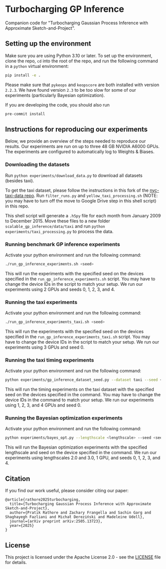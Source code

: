 # Turbocharging GP Inference

Companion code for "Turbocharging Gaussian Process Inference with Approximate Sketch-and-Project".

## Setting up the environment
Make sure you are using Python 3.10 or later.
To set up the environment, clone the repo, `cd` into the root of the repo, and run the following command in a `python` virtual environment:
```bash
pip install -e .
```

Please make sure that `pykeops` and `keopscore` are both installed with version `2.2.3`. We have found version `2.3` to be too slow for some of our experiments (particularly Bayesian optimization).

If you are developing the code, you should also run
```bash
pre-commit install
```

## Instructions for reproducing our experiments
Below, we provide an overview of the steps needed to reproduce our results.
Our experiments are run on up to three 48 GB NVIDIA A6000 GPUs.
The experiments are configured to automatically log to Weights & Biases.

### Downloading the datasets
Run `python experiments/download_data.py` to download all datasets (besides taxi).

To get the taxi dataset, please follow the instructions in this fork of the [nyc-taxi-data repo](https://anonymous.4open.science/r/nyc-taxi-data). Run `filter_runs.py` and `yellow_taxi_processing.sh` (NOTE: you may have to turn off the move to Google Drive step in this shell script) in this repo.

This shell script will generate a `.h5py` file for each month from January 2009 to December 2015. Move these files to a new folder `scalable_gp_inference/data/taxi` and run `python experiments/taxi_processing.py` to process the data.

### Running benchmark GP inference experiments
Activate your python environment and run the following command:
```bash
./run_gp_inference_experiments.sh <seed>
```

This will run the experiments with the specified seed on the devices specified in the `run_gp_inference_experiments.sh` script. You may have to change the device IDs in the script to match your setup. We run our experiments using 2 GPUs and seeds 0, 1, 2, 3, and 4.

### Running the taxi experiments
Activate your python environment and run the following command:
```bash
./run_gp_inference_experiments_taxi.sh <seed>
```

This will run the experiments with the specified seed on the devices specified in the `run_gp_inference_experiments_taxi.sh` script. You may have to change the device IDs in the script to match your setup. We run our experiments using 3 GPUs and seed 0.

### Running the taxi timing experiments
Activate your python environment and run the following command:
```bash
python experiments/gp_inference_dataset_seed.py --dataset taxi --seed <seed> --devices <device_ids> --timing
```

This will run the timing experiments on the taxi dataset with the specified seed on the devices specified in the command. You may have to change the device IDs in the command to match your setup. We run our experiments using 1, 2, 3, and 4 GPUs and seed 0.

### Running the Bayesian optimization experiments
Activate your python environment and run the following command:
```bash
python experiments/bayes_opt.py --lengthscale <lengthscale> --seed <seed> --device <device_id>
```

This will run the Bayesian optimization experiments with the specified lengthscale and seed on the device specified in the command. We run our experiments using lengthscales 2.0 and 3.0, 1 GPU, and seeds 0, 1, 2, 3, and 4.

## Citation

If you find our work useful, please consider citing our paper:

```
@article{rathore2025turbocharging,
  title={Turbocharging Gaussian Process Inference with Approximate Sketch-and-Project},
  author={Pratik Rathore and Zachary Frangella and Sachin Garg and Shaghayegh Fazliani and Michał Dereziński and Madeleine Udell},
  journal={arXiv preprint arXiv:2505.13723},
  year={2025}
}
```

## License
This project is licensed under the Apache License 2.0 - see the [LICENSE](LICENSE) file for details.
